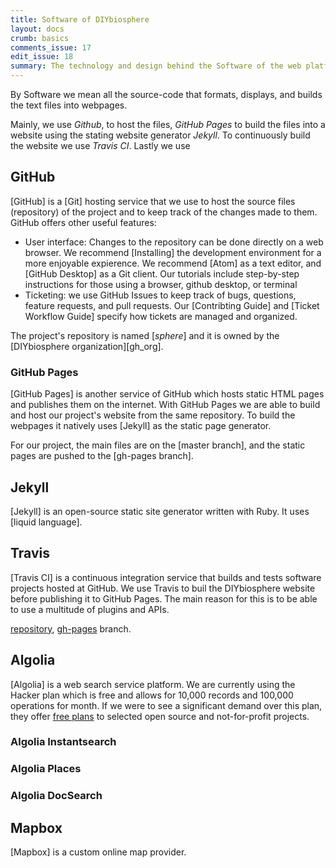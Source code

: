```yaml
---
title: Software of DIYbiosphere
layout: docs
crumb: basics
comments_issue: 17
edit_issue: 18
summary: The technology and design behind the Software of the web platform
---
```


By Software we mean all the source-code that formats, displays, and builds the text files into webpages.

Mainly, we use _Github_, to host the files, _GitHub Pages_ to build the files into a website using the stating website generator _Jekyll_. To continuously build the website we use _Travis CI_. Lastly we use

## GitHub
[GitHub] is a [Git] hosting service that we use to host the source files (repository) of the project and to keep track of the changes made to them. GitHub offers other useful features:

- User interface: Changes to the repository can be done directly on a web browser. We recommend [Installing] the development environment for a more enjoyable expierence. We recommend [Atom] as a text editor, and [GitHub Desktop] as a Git client. Our tutorials include step-by-step instructions for those using a browser, github desktop, or terminal
- Ticketing: we use GitHub Issues to keep track of bugs, questions, feature requests, and pull requests. Our [Contribting Guide] and [Ticket Workflow Guide] specify how tickets are managed and organized.

The project's repository is named [_sphere_] and it is owned by the [DIYbiosphere organization][gh_org].

### GitHub Pages
[GitHub Pages] is another service of GitHub which hosts static HTML pages and publishes them on the internet. With GitHub Pages we are able to build and host our project's website from the same repository. To build the webpages it natively uses [Jekyll] as the static page generator.

For our project, the main files are on the [master branch], and the static pages are pushed to the [gh-pages branch].

## Jekyll
[Jekyll] is an open-source static site generator written with Ruby. It uses [liquid language].

## Travis
[Travis CI] is a continuous integration service that builds and tests software projects hosted at GitHub. We use Travis to buil the DIYbiosphere website before publishing it to GitHub Pages. The main reason for this is to be able to use a multitude of plugins and APIs.


[repository](https://github.com/DIYbiosphere/sphere),
[gh-pages](https://github.com/DIYbiosphere/sphere/tree/gh-pages) branch.

## Algolia
[Algolia] is a web search service platform.
We are currently using the Hacker plan which is free and allows for 10,000 records and 100,000 operations for month. If we were to see a significant demand over this plan, they offer [free plans](https://www.algolia.com/doc/faq/accounts-billing/i-develop-an-open-source-or-not-for-profit-project/) to selected open source and not-for-profit projects.

### Algolia Instantsearch

### Algolia Places

### Algolia DocSearch


## Mapbox
[Mapbox] is a custom online map provider.

